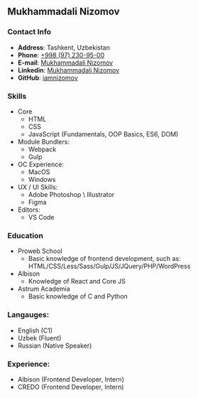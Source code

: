 ## Mukhammadali Nizomov

### Contact Info
* __Address__: Tashkent, Uzbekistan <br />
* __Phone__: [+998 (97) 230-95-00](tel:+998972309500)<br />
* __E-mail__: [Mukhammadali Nizomov](mailto:mukhammadali.nizomov@gmail.com)<br />
* __Linkedin__: [Mukhammadali Nizomov](https://www.linkedin.com/in/mukhammad-ali-nizomov-523aa0232)<br />
* __GitHub__: [iamnizomov](https://github.com/iamnizomov)<br />

### Skills
- Core
    * HTML
    * CSS
    * JavaScript (Fundamentals, OOP Basics, ES6, DOM)
- Module Bundlers:
    * Webpack
    * Gulp
- OC Experience:
    * MacOS
    * Windows
- UX / UI Skills:
    * Adobe Photoshop \ Illustrator
    * Figma
- Editors:
    * VS Code

### Education
- Proweb School
    * Basic knowledge of frontend development, such as: HTML/CSS/Less/Sass/Gulp/JS/JQuery/PHP/WordPress
- Albison
    * Knowledge of React and Core JS
- Astrum Academia
    * Basic knowledge of C and Python

### Langauges:
- English (C1)
- Uzbek (Fluent)
- Russian (Native Speaker)

### Experience:
- Albison (Frontend Developer, Intern)
- CREDO (Frontend Developer, Intern)